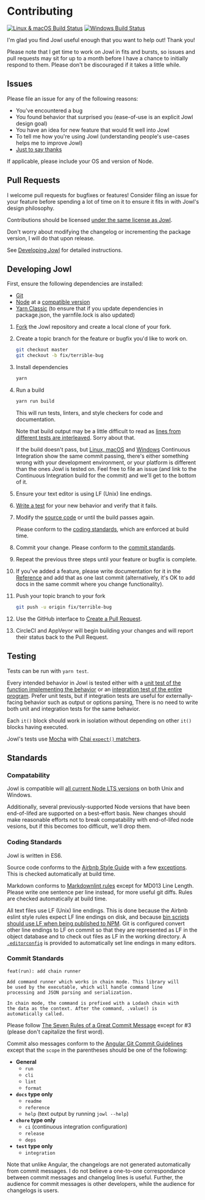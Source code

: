# Contributing

[![Linux & macOS Build Status](https://circleci.com/gh/daxelrod/jowl.svg?style=svg)](https://circleci.com/gh/daxelrod/jowl) [![Windows Build Status](https://ci.appveyor.com/api/projects/status/awi03ipcuan2ttco/branch/master?svg=true)](https://ci.appveyor.com/project/daxelrod/jowl)

I'm glad you find Jowl useful enough that you want to help out! Thank you!

Please note that I get time to work on Jowl in fits and bursts, so issues and pull requests may sit for up to a month before I have a chance to initially respond to them.
Please don't be discouraged if it takes a little while.

## Issues

Please file an issue for any of the following reasons:

* You've encountered a bug
* You found behavior that surprised you (ease-of-use is an explicit Jowl design goal)
* You have an idea for new feature that would fit well into Jowl
* To tell me how you're using Jowl (understanding people's use-cases helps me to improve Jowl)
* [Just to say thanks](https://github.com/daxelrod/jowl/issues/4)

If applicable, please include your OS and version of Node.

## Pull Requests

I welcome pull requests for bugfixes or features!
Consider filing an issue for your feature before spending a lot of time on it to ensure it fits in with Jowl's design philosophy.

Contributions should be licensed [under the same license as Jowl](LICENSE).

Don't worry about modifying the changelog or incrementing the package version, I will do that upon release.

See [Developing Jowl](#developing-jowl) for detailed instructions.

## Developing Jowl

First, ensure the following dependencies are installed:

* [Git](https://git-scm.com/)
* [Node](https://nodejs.org/en/) at a [compatible version](#compatability)
* [Yarn Classic](https://classic.yarnpkg.com/en/docs/install) (to ensure that if you update dependencies in package.json, the yarnfile.lock is also updated)

1. [Fork](https://help.github.com/articles/fork-a-repo/) the Jowl repository and create a local clone of your fork.
1. Create a topic branch for the feature or bugfix you'd like to work on.
   ```bash
   git checkout master
   git checkout -b fix/terrible-bug
   ```
1. Install dependencies
   ```bash
   yarn
   ```
1. Run a build
   ```bash
   yarn run build
   ```

   This will run tests, linters, and style checkers for code and documentation.

   Note that build output may be a little difficult to read as [lines from different tests are interleaved](https://github.com/daxelrod/jowl/issues/1).
   Sorry about that.

   If the build doesn't pass, but [Linux, macOS](https://circleci.com/gh/daxelrod/jowl) and [Windows](https://ci.appveyor.com/project/daxelrod/jowl) Continuous Integration show the same commit passing, there's either something wrong with your development environment, or your platform is different than the ones Jowl is tested on.
   Feel free to file an issue (and link to the Continuous Integration build for the commit) and we'll get to the bottom of it.
1. Ensure your text editor is using LF (Unix) line endings.
1. [Write a test](#testing) for your new behavior and verify that it fails.
1. Modify the [source code](src/) or until the build passes again.

   Please conform to the [coding standards](#coding-standards), which are enforced at build time.
1. Commit your change. Please conform to the [commit standards](#commit-standards).
1. Repeat the previous three steps until your feature or bugfix is complete.
1. If you've added a feature, please write documentation for it in the [Reference](docs/reference.md) and add that as one last commit (alternatively, it's OK to add docs in the same commit where you change functionality).
1. Push your topic branch to your fork
   ```bash
   git push -u origin fix/terrible-bug
   ```
1. Use the GitHub interface to [Create a Pull Request](https://help.github.com/articles/creating-a-pull-request/).
1. CircleCI and AppVeyor will begin building your changes and will report their status back to the Pull Request.

## Testing

Tests can be run with `yarn test`.

Every intended behavior in Jowl is tested either with a [unit test of the function implementing the behavior](test/unit)
or an [integration test of the entire program](test/integration).
Prefer unit tests, but if integration tests are useful for externally-facing behavior such as output or options parsing,
There is no need to write both unit and integration tests for the same behavior.

Each `it()` block should work in isolation without depending on other `it()` blocks having executed.

Jowl's tests use [Mocha](https://mochajs.org/) with [Chai `expect()` matchers](http://chaijs.com/api/bdd/).

## Standards

### Compatability

Jowl is compatible will [all current Node LTS versions](.circleci/config.yml) on both Unix and Windows.

Additionally, several previously-supported Node versions that have been end-of-lifed are supported on a best-effort basis.
New changes should make reasonable efforts not to break compatability with end-of-lifed node vesions, but if this becomes too difficult, we'll drop them.

### Coding Standards

Jowl is written in ES6.

Source code conforms to the [Airbnb Style Guide](https://github.com/airbnb/javascript) with a few [exceptions](.eslintrc.json).
This is checked automatically at build time.

Markdown conforms to [Markdownlint rules](https://github.com/mivok/markdownlint/blob/master/docs/RULES.md) except for MD013 Line Length.
Please write one sentence per line instead, for more useful git diffs.
Rules are checked automatically at build time.

All text files use LF (Unix) line endings.
This is done because the Airbnb eslint style rules expect LF line endings on disk, and because [bin scripts should use LF when being published to NPM](https://github.com/npm/npm/issues/12371).
Git is configured convert other line endings to LF on commit so that they are represented as LF in the object database and to check out files as LF in the working directory.
A [`.editorconfig`](.editorconfig) is provided to automatically set line endings in many editors.

### Commit Standards

```text
feat(run): add chain runner

Add command runner which works in chain mode. This library will
be used by the executable, which will handle command line
processing and JSON parsing and serialization.

In chain mode, the command is prefixed with a Lodash chain with
the data as the context. After the command, .value() is
automatically called.
```

Please follow [The Seven Rules of a Great Commit Message](https://chris.beams.io/posts/git-commit/#seven-rules) except for #3 (please don't capitalize the first word).

Commit also messages conform to the [Angular Git Commit Guidelines](https://github.com/angular/angular.js/blob/master/CONTRIBUTING.md#commit)
except that the `scope` in the parentheses should be one of the following:

* **General**
  * `run`
  * `cli`
  * `lint`
  * `format`
* **`docs` type only**
  * `readme`
  * `reference`
  * `help` (text output by running `jowl --help`)
* **`chore` type only**
  * `ci` (continuous integration configuration)
  * `release`
  * `deps`
* **`test` type only**
  * `integration`

Note that unlike Angular, the changelogs are not generated automatically from commit messages.
I do not believe a one-to-one correspondance between commit messages and changelog lines is useful.
Further, the audience for commit messages is other developers, while the audience for changelogs is users.
